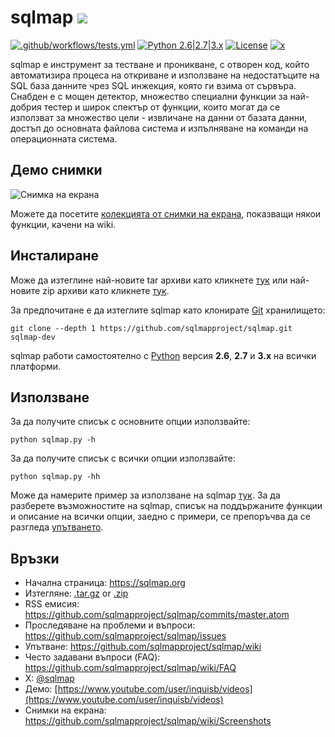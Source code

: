 # sqlmap ![](https://i.imgur.com/fe85aVR.png)

[![.github/workflows/tests.yml](https://github.com/sqlmapproject/sqlmap/actions/workflows/tests.yml/badge.svg)](https://github.com/sqlmapproject/sqlmap/actions/workflows/tests.yml) [![Python 2.6|2.7|3.x](https://img.shields.io/badge/python-2.6|2.7|3.x-yellow.svg)](https://www.python.org/) [![License](https://img.shields.io/badge/license-GPLv2-red.svg)](https://raw.githubusercontent.com/sqlmapproject/sqlmap/master/LICENSE) [![x](https://img.shields.io/badge/x-@sqlmap-blue.svg)](https://x.com/sqlmap)

sqlmap e инструмент за тестване и проникване, с отворен код, който автоматизира процеса на откриване и използване на недостатъците на SQL база данните чрез SQL инжекция, която ги взима от сървъра. Снабден е с мощен детектор, множество специални функции за най-добрия тестер и широк спектър от функции, които могат да се използват за множество цели - извличане на данни от базата данни, достъп до основната файлова система и изпълняване на команди на операционната система.

Демо снимки
----

![Снимка на екрана](https://raw.github.com/wiki/sqlmapproject/sqlmap/images/sqlmap_screenshot.png)

Можете да посетите [колекцията от снимки на екрана](https://github.com/sqlmapproject/sqlmap/wiki/Screenshots), показващи някои  функции, качени на wiki.

Инсталиране
----

Може да изтеглине най-новите tar архиви като кликнете [тук](https://github.com/sqlmapproject/sqlmap/tarball/master) или най-новите zip архиви като кликнете [тук](https://github.com/sqlmapproject/sqlmap/zipball/master).

За предпочитане е да изтеглите sqlmap като клонирате [Git](https://github.com/sqlmapproject/sqlmap) хранилището:

    git clone --depth 1 https://github.com/sqlmapproject/sqlmap.git sqlmap-dev

sqlmap работи самостоятелно с [Python](https://www.python.org/download/) версия **2.6**, **2.7** и **3.x** на всички платформи.

Използване
----

За да получите списък с основните опции използвайте:

    python sqlmap.py -h

За да получите списък с всички опции използвайте:

    python sqlmap.py -hh

Може да намерите пример за използване на sqlmap [тук](https://asciinema.org/a/46601).
За да разберете възможностите на sqlmap, списък на поддържаните функции и описание на всички опции, заедно с примери, се препоръчва да се разгледа [упътването](https://github.com/sqlmapproject/sqlmap/wiki/Usage).

Връзки
----

* Начална страница: https://sqlmap.org
* Изтегляне: [.tar.gz](https://github.com/sqlmapproject/sqlmap/tarball/master) or [.zip](https://github.com/sqlmapproject/sqlmap/zipball/master)
* RSS емисия: https://github.com/sqlmapproject/sqlmap/commits/master.atom
* Проследяване на проблеми и въпроси: https://github.com/sqlmapproject/sqlmap/issues
* Упътване: https://github.com/sqlmapproject/sqlmap/wiki
* Често задавани въпроси (FAQ): https://github.com/sqlmapproject/sqlmap/wiki/FAQ
* X: [@sqlmap](https://x.com/sqlmap)
* Демо: [https://www.youtube.com/user/inquisb/videos](https://www.youtube.com/user/inquisb/videos)
* Снимки на екрана: https://github.com/sqlmapproject/sqlmap/wiki/Screenshots
